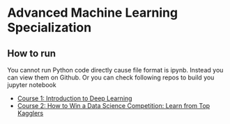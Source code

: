 # Advanced Machine Learning Specialization

## How to run

You cannot run Python code directly cause file format is ipynb. Instead you can view them on Github. Or you can check following repos to build you jupyter notebook

* [Course 1: Introduction to Deep Learning](https://github.com/hse-aml/intro-to-dl)
* [Course 2: How to Win a Data Science Competition: Learn from Top Kagglers](https://github.com/hse-aml/competitive-data-science)
